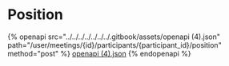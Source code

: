 # Position

{% openapi src="../../../../../../../.gitbook/assets/openapi (4).json" path="/user/meetings/{id}/participants/{participant_id}/position" method="post" %}
[openapi (4).json](<../../../../../../../.gitbook/assets/openapi (4).json>)
{% endopenapi %}
